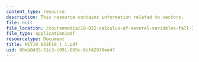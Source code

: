 ```yaml
---
content_type: resource
description: This resource contains information related to vectors.
file: null
file_location: /coursemedia/18-022-calculus-of-several-variables-fall-2010/00eb8d3551c3c991805c0cf42970ee47_MIT18_022F10_l_1.pdf
file_type: application/pdf
resourcetype: Document
title: MIT18_022F10_l_1.pdf
uid: 00eb8d35-51c3-c991-805c-0cf42970ee47
---
```

